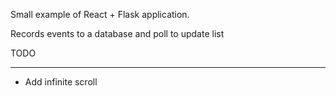 Small example of React + Flask application.

Records events to a database and poll to update list

TODO
_____


* Add infinite scroll
